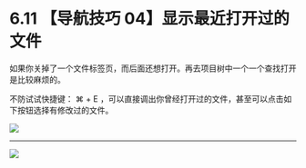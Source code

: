 # 6.11 【导航技巧 04】显示最近打开过的文件



如果你关掉了一个文件标签页，而后面还想打开。再去项目树中一个一个查找打开是比较麻烦的。

不防试试快捷键： ⌘ + E ，可以直接调出你曾经打开过的文件，甚至可以点击如下按钮选择有修改过的文件。

![](http://image.iswbm.com/image-20200829143014675.png)



---

![](https://open.weixin.qq.com/qr/code?username=idealyard)